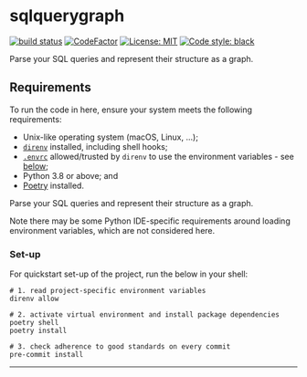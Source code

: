 # sqlquerygraph
[![build status](https://github.com/avisionh/sqlquerygraph/workflows/pytesting/badge.svg)](https://github.com/avisionh/sqlqueryraph/actions) [![CodeFactor](https://www.codefactor.io/repository/github/avisionh/sqlquerygraph/badge)](https://www.codefactor.io/repository/github/avisionh/sqlquerygraph) [![License: MIT](https://img.shields.io/badge/License-MIT-informational.svg)](https://opensource.org/licenses/MIT) [![Code style: black](https://img.shields.io/badge/code%20style-black-000000.svg)](https://github.com/psf/black)

Parse your SQL queries and represent their structure as a graph.

## Requirements
To run the code in here, ensure your system meets the following requirements:
- Unix-like operating system (macOS, Linux, ...);
- [`direnv`](https://direnv.net/) installed, including shell hooks;
- [`.envrc`](https://github.com/avisionh/sqlquerygraph/blob/main/.envrc) allowed/trusted by `direnv` to
  use the environment variables - see [below](#allowingtrusting-envrc);
- Python 3.8 or above; and
- [Poetry](https://python-poetry.org/docs/) installed.

Parse your SQL queries and represent their structure as a graph.

Note there may be some Python IDE-specific requirements around loading environment variables, which are not considered here.

### Set-up
For quickstart set-up of the project, run the below in your shell:
```shell script
# 1. read project-specific environment variables
direnv allow

# 2. activate virtual environment and install package dependencies
poetry shell
poetry install

# 3. check adherence to good standards on every commit
pre-commit install
```

***
